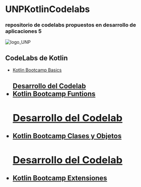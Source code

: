 # UNPKotlinCodelabs
<h3>repositorio de codelabs propuestos en desarrollo de aplicaciones 5</h3>


![logo_UNP](https://github.com/user-attachments/assets/72e2ba77-7379-4de0-89f6-f8c346d9b1f7)

<h2>CodeLabs de Kotlin</h2>

<ul>
  <li><a href="https://developer.android.com/codelabs/kotlin-bootcamp-basics">Kotlin Bootcamp Basics</li>
    <h2><a href="https://github.com/HaroldArguelloNic/UNPKotlinCodelabs/tree/main/CodeLab03">Desarrollo del Codelab</h2p>
  <li><a href="https://developer.android.com/codelabs/kotlin-bootcamp-functions#0">Kotlin Bootcamp Funtions </li>
    <h2><a href="https://github.com/HaroldArguelloNic/UNPKotlinCodelabs/tree/main/CodeLab04">Desarrollo del Codelab</h2>
  <li><a href="https://developer.android.com/codelabs/kotlin-bootcamp-classes">Kotlin Bootcamp Clases y Objetos</li>
    <h2><a href="https://github.com/HaroldArguelloNic/UNPKotlinCodelabs/tree/main/CodeLab05">Desarrollo del Codelab</h2>
  <li><a href="https://codelabs.developers.google.com/codelabs/kotlin-bootcamp-extensions/">Kotlin Bootcamp Extensiones</li>
</ul>

